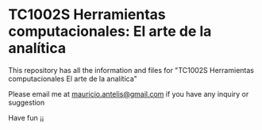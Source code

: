 # TC1002S Herramientas computacionales: El arte de la analítica

This repository has all the information and files for "TC1002S Herramientas computacionales El arte de la analítica"

Please email me at mauricio.antelis@gmail.com if you have any inquiry or suggestion

Have fun ¡¡
